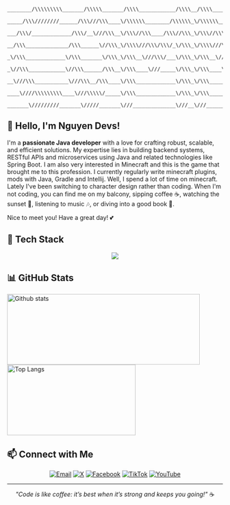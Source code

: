 ```FIX
________/\\\\\\\\\_______/\\\\\_______/\\\\____________/\\\\__/\\\\____________/\\\\__/\\\\\\\\\\\__/\\\\\\\\\\\\\\\_        
 _____/\\\////////______/\\\///\\\____\/\\\\\\________/\\\\\\_\/\\\\\\________/\\\\\\_\/////\\\///__\///////\\\/////__       
  ___/\\\/_____________/\\\/__\///\\\__\/\\\//\\\____/\\\//\\\_\/\\\//\\\____/\\\//\\\_____\/\\\___________\/\\\_______      
   __/\\\______________/\\\______\//\\\_\/\\\\///\\\/\\\/_\/\\\_\/\\\\///\\\/\\\/_\/\\\_____\/\\\___________\/\\\_______     
    _\/\\\_____________\/\\\_______\/\\\_\/\\\__\///\\\/___\/\\\_\/\\\__\///\\\/___\/\\\_____\/\\\___________\/\\\_______    
     _\//\\\____________\//\\\______/\\\__\/\\\____\///_____\/\\\_\/\\\____\///_____\/\\\_____\/\\\___________\/\\\_______   
      __\///\\\___________\///\\\__/\\\____\/\\\_____________\/\\\_\/\\\_____________\/\\\_____\/\\\___________\/\\\_______  
       ____\////\\\\\\\\\____\///\\\\\/_____\/\\\_____________\/\\\_\/\\\_____________\/\\\__/\\\\\\\\\\\_______\/\\\_______ 
        _______\/////////_______\/////_______\///______________\///__\///______________\///__\///////////________\///________
```


## 👋 Hello, I'm Nguyen Devs!

I'm a **passionate Java developer** with a love for crafting robust, scalable, and efficient solutions. My expertise lies in building backend systems, RESTful APIs and microservices using Java and related technologies like Spring Boot. I am also very interested in Minecraft and this is the game that brought me to this profession. I currently regularly write minecraft plugins, mods with Java, Gradle and Intellij. Well, I spend a lot of time on minecraft. Lately I've been switching to character design rather than coding. When I'm not coding, you can find me on my balcony, sipping coffee ☕, watching the sunset 🌇, listening to music 🎶, or diving into a good book 📔.

Nice to meet you! Have a great day! 💕

## 🚀 Tech Stack

<p align="center">
  <img src="https://skillicons.dev/icons?i=java,jenkins,linux,gradle,mysql,docker,git,idea&theme=dark" />
</p>
 
## 📊 GitHub Stats
<p dir="auto">
  <a href="#">
    <img src="https://github-readme-stats.vercel.app/api?username=NguyenDevs&theme=radical&count_private=true&hide_border=true&line_height=24" 
         alt="Github stats" 
         data-canonical-src="https://github-readme-stats.vercel.app/api?username=NguyenDevs&theme=radical&count_private=true&hide_border=true&line_height=24" 
         style="max-width: 100%;" 
         width="450" 
         height="165">
  </a>
  <a href="#">
    <img src="https://github-readme-stats.vercel.app/api/top-langs/?username=NguyenDevs&layout=compact&theme=radical&count_private=true&hide_border=true" 
         alt="Top Langs" 
         data-canonical-src="https://github-readme-stats.vercel.app/api/top-langs/?username=NguyenDevs&layout=compact&theme=radical&count_private=true&hide_border=true" 
         style="max-width: 100%;" 
         width="300" 
         height="165">
  </a>
</p>

## 📫 Connect with Me

<p align="center">
  <a href="mailto:tainguyen.devs@gmail.com"><img src="https://img.shields.io/badge/Email-D14836?style=flat-square&logo=gmail&logoColor=white" alt="Email" /></a>
  <a href="https://x.com/nguyendevs"><img src="https://img.shields.io/badge/X-1DA1F2?style=flat-square&logo=x&logoColor=white" alt="X" /></a>
  <a href="https://facebook.com/nguyendevs"><img src="https://img.shields.io/badge/Facebook-1877F2?style=flat-square&logo=facebook&logoColor=white" alt="Facebook" /></a>
  <a href="https://tiktok.com/@nguyendevs"><img src="https://img.shields.io/badge/TikTok-000000?style=flat-square&logo=tiktok&logoColor=white" alt="TikTok" /></a>
  <a href="https://youtube.com/@nguyendevs"><img src="https://img.shields.io/badge/YouTube-FF0000?style=flat-square&logo=youtube&logoColor=white" alt="YouTube" /></a>

</p>

---

<p align="center">
  <i>"Code is like coffee: it’s best when it’s strong and keeps you going!"</i> ☕
</p>

